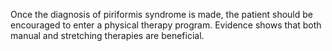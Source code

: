 Once the diagnosis of piriformis syndrome is made, the patient should be encouraged to enter a physical therapy program. Evidence shows that both manual and stretching therapies are beneficial.